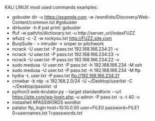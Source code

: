 KALI LINUX most used commands examples:

- gobuster dir -u https://example.com -w /wordlists/Discovery/Web-Content/common.txt  #gobuster
- dirbuster -h # just print: gobuster
- ffuf -w path/to/dictionary.txt -u http://server_url/indexFUZZ
- wfuzz -c -Z -w rockyou.txt http://FUZZ.site.com
- BurpSuite - > intruder -> sniper or pitchwork
- ncrack -U user.txt -P pass.txt 192.168.166.234:21 -v
- ncrack -U user.txt -P pass.txt 192.168.166.234:23 -v
- ncrack -U user.txt -P pass.txt 192.168.166.234:22 -v
- sudo medusa -U user.txt -P pass.txt -h 192.168.166.234 -M ssh
- sudo medusa -U user.txt -P pass.txt -h 192.168.166.234 -M ftp
- hydra -L user.txt -P pass.txt ftp://192.168.166.234:21
- crowbar -b rdp -s 192.168.2.0/24 -U ~/Desktop/userlist -C ~/Desktop/passlist -d
- python3 web–brutator.py --target standardform --url https://site.com/wp-login.php -u admin -P pass.txt -s -t 40 -v
- instashell #PASSWORDS wordlist
- patator ftp_login host=10.10.0.50 user=FILE0 password=FILE1 0=usernames.txt 1=passwords.txt
